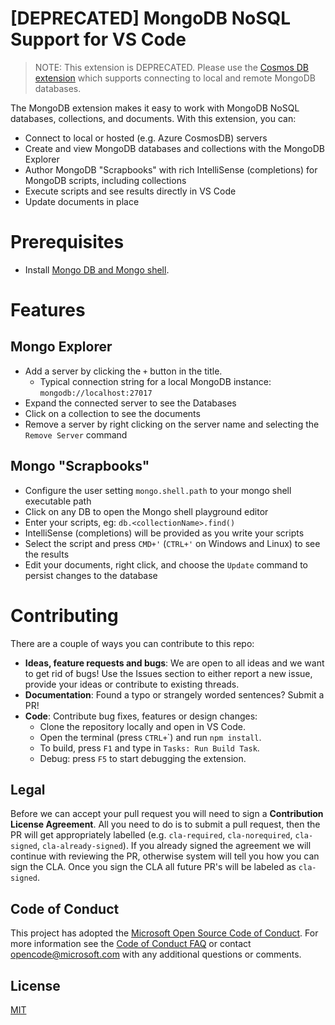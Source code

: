 # [DEPRECATED] MongoDB NoSQL Support for VS Code

> NOTE: This extension is DEPRECATED. Please use the
> [Cosmos DB extension](https://marketplace.visualstudio.com/items?itemName=ms-azuretools.vscode-cosmosdb)
> which supports connecting to local and remote MongoDB databases.

The MongoDB extension makes it easy to work with MongoDB NoSQL databases,
collections, and documents. With this extension, you can:

-   Connect to local or hosted (e.g. Azure CosmosDB) servers
-   Create and view MongoDB databases and collections with the MongoDB Explorer
-   Author MongoDB "Scrapbooks" with rich IntelliSense (completions) for MongoDB
    scripts, including collections
-   Execute scripts and see results directly in VS Code
-   Update documents in place

# Prerequisites

-   Install
    [Mongo DB and Mongo shell](https://docs.mongodb.com/manual/installation/).

# Features

## Mongo Explorer

-   Add a server by clicking the `+` button in the title.
    -   Typical connection string for a local MongoDB instance:
        `mongodb://localhost:27017`
-   Expand the connected server to see the Databases
-   Click on a collection to see the documents
-   Remove a server by right clicking on the server name and selecting the
    `Remove Server` command

## Mongo "Scrapbooks"

-   Configure the user setting `mongo.shell.path` to your mongo shell executable
    path
-   Click on any DB to open the Mongo shell playground editor
-   Enter your scripts, eg: `db.<collectionName>.find()`
-   IntelliSense (completions) will be provided as you write your scripts
-   Select the script and press `CMD+'` (`CTRL+'` on Windows and Linux) to see
    the results
-   Edit your documents, right click, and choose the `Update` command to persist
    changes to the database

# Contributing

There are a couple of ways you can contribute to this repo:

-   **Ideas, feature requests and bugs**: We are open to all ideas and we want
    to get rid of bugs! Use the Issues section to either report a new issue,
    provide your ideas or contribute to existing threads.
-   **Documentation**: Found a typo or strangely worded sentences? Submit a PR!
-   **Code**: Contribute bug fixes, features or design changes:
    -   Clone the repository locally and open in VS Code.
    -   Open the terminal (press `CTRL+`\`) and run `npm install`.
    -   To build, press `F1` and type in `Tasks: Run Build Task`.
    -   Debug: press `F5` to start debugging the extension.

## Legal

Before we can accept your pull request you will need to sign a **Contribution
License Agreement**. All you need to do is to submit a pull request, then the PR
will get appropriately labelled (e.g. `cla-required`, `cla-norequired`,
`cla-signed`, `cla-already-signed`). If you already signed the agreement we will
continue with reviewing the PR, otherwise system will tell you how you can sign
the CLA. Once you sign the CLA all future PR's will be labeled as `cla-signed`.

## Code of Conduct

This project has adopted the
[Microsoft Open Source Code of Conduct](https://opensource.microsoft.com/codeofconduct/).
For more information see the
[Code of Conduct FAQ](https://opensource.microsoft.com/codeofconduct/faq/) or
contact [opencode@microsoft.com](mailto:opencode@microsoft.com) with any
additional questions or comments.

## License

[MIT](LICENSE)
